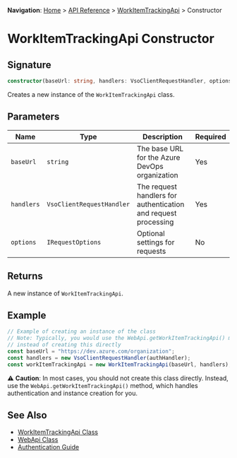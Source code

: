 **Navigation**: [Home](../../index.md) > [API Reference](../index.md) > [WorkItemTrackingApi](./README.md) > Constructor

# WorkItemTrackingApi Constructor

## Signature

```typescript
constructor(baseUrl: string, handlers: VsoClientRequestHandler, options?: IRequestOptions)
```

Creates a new instance of the `WorkItemTrackingApi` class.

## Parameters

| Name | Type | Description | Required |
|------|------|-------------|----------|
| `baseUrl` | `string` | The base URL for the Azure DevOps organization | Yes |
| `handlers` | `VsoClientRequestHandler` | The request handlers for authentication and request processing | Yes |
| `options` | `IRequestOptions` | Optional settings for requests | No |

## Returns

A new instance of `WorkItemTrackingApi`.

## Example

```typescript
// Example of creating an instance of the class
// Note: Typically, you would use the WebApi.getWorkItemTrackingApi() method
// instead of creating this directly
const baseUrl = "https://dev.azure.com/organization";
const handlers = new VsoClientRequestHandler(authHandler);
const workItemTrackingApi = new WorkItemTrackingApi(baseUrl, handlers);
```

⚠️ **Caution**:
In most cases, you should not create this class directly. Instead, use the `WebApi.getWorkItemTrackingApi()` method, which handles authentication and instance creation for you.

## See Also

- [WorkItemTrackingApi Class](./README.md)
- [WebApi Class](../web-api/README.md)
- [Authentication Guide](../../guides/authentication.md)